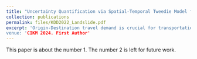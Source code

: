```yaml
---
title: "Uncertainty Quantification via Spatial-Temporal Tweedie Model for  Zero-inflated and Long-tail Travel Demand Prediction"
collection: publications
permalink: files/KDD2022_Landslide.pdf
excerpt: 'Origin-Destination travel demand is crucial for transportation management. However, traditional spatial-temporal deep learning models grapple with addressing the sparse and long-tail characteristics in high-resolution O-D matrices and quantifying prediction uncertainty. This dilemma arises from the numerous zeros and over-dispersed demand patterns within these matrices, which challenge the Gaussian assumption inherent to deterministic deep learning models. 
venue: 'CIKM 2024. First Author'
---
```

This paper is about the number 1. The number 2 is left for future work.

 



